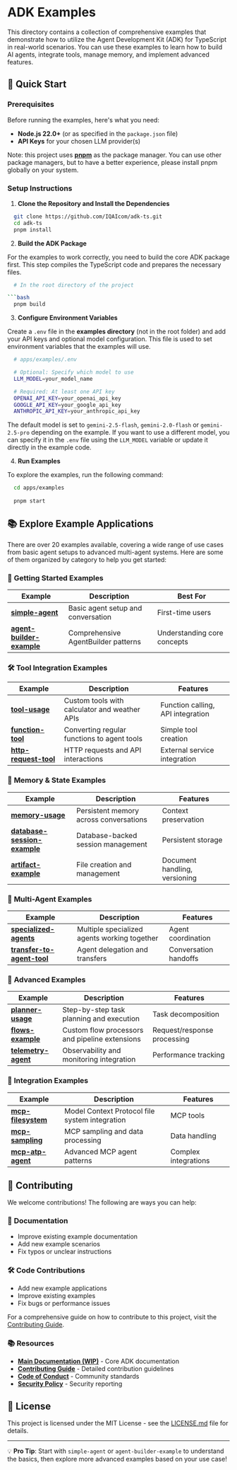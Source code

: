 # ADK Examples

This directory contains a collection of comprehensive examples that demonstrate how to utilize the Agent Development Kit (ADK) for TypeScript in real-world scenarios. You can use these examples to learn how to build AI agents, integrate tools, manage memory, and implement advanced features.

## 🚀 Quick Start

### Prerequisites

Before running the examples, here's what you need:

- **Node.js 22.0+** (or as specified in the `package.json` file)
- **API Keys** for your chosen LLM provider(s)

Note: this project uses [**pnpm**](https://pnpm.io/) as the package manager. You can use other package managers, but to have a better experience, please install pnpm globally on your system.

### Setup Instructions

1. **Clone the Repository and Install the Dependencies**

 ```bash
   git clone https://github.com/IQAIcom/adk-ts.git
   cd adk-ts
   pnpm install
 ```

2. **Build the ADK Package**

For the examples to work correctly, you need to build the core ADK package first. This step compiles the TypeScript code and prepares the necessary files.

 ```bash
   # In the root directory of the project

 ```bash
   pnpm build
 ```

3. **Configure Environment Variables**

 Create a `.env` file in the **examples directory** (not in the root folder) and add your API keys and optional model configuration. This file is used to set environment variables that the examples will use.

 ```bash
   # apps/examples/.env

   # Optional: Specify which model to use
   LLM_MODEL=your_model_name 

   # Required: At least one API key
   OPENAI_API_KEY=your_openai_api_key
   GOOGLE_API_KEY=your_google_api_key  
   ANTHROPIC_API_KEY=your_anthropic_api_key
 ```

The default model is set to `gemini-2.5-flash`, `gemini-2.0-flash` or `gemini-2.5-pro` depending on the example. If you want to use a different model, you can specify it in the `.env` file using the `LLM_MODEL` variable or update it directly in the example code.

4. **Run Examples**

To explore the examples, run the following command:

 ```bash
   cd apps/examples
   
   pnpm start
 ```

## 📚 Explore Example Applications

There are over 20 examples available, covering a wide range of use cases from basic agent setups to advanced multi-agent systems. Here are some of them organized by category to help you get started:

### 🎯 **Getting Started Examples**

| Example | Description | Best For |
|---------|-------------|----------|
| **[simple-agent](src/simple-agent/)** | Basic agent setup and conversation | First-time users |
| **[agent-builder-example](src/agent-builder-example/)** | Comprehensive AgentBuilder patterns | Understanding core concepts |

### 🛠️ **Tool Integration Examples**

| Example | Description | Features |
|---------|-------------|----------|
| **[tool-usage](src/tool-usage/)** | Custom tools with calculator and weather APIs | Function calling, API integration |
| **[function-tool](src/function-tool/)** | Converting regular functions to agent tools | Simple tool creation |
| **[http-request-tool](src/http-request-tool/)** | HTTP requests and API interactions | External service integration |

### 🧠 **Memory & State Examples**

| Example | Description | Features |
|---------|-------------|----------|
| **[memory-usage](src/memory-usage/)** | Persistent memory across conversations | Context preservation |
| **[database-session-example](src/database-session-example/)** | Database-backed session management | Persistent storage |
| **[artifact-example](src/artifact-example/)** | File creation and management | Document handling, versioning |

### 🤝 **Multi-Agent Examples**

| Example | Description | Features |
|---------|-------------|----------|
| **[specialized-agents](src/specialized-agents/)** | Multiple specialized agents working together | Agent coordination |
| **[transfer-to-agent-tool](src/transfer-to-agent-tool/)** | Agent delegation and transfers | Conversation handoffs |

### 🧩 **Advanced Examples**

| Example | Description | Features |
|---------|-------------|----------|
| **[planner-usage](src/planner-usage/)** | Step-by-step task planning and execution | Task decomposition |
| **[flows-example](src/flows-example/)** | Custom flow processors and pipeline extensions | Request/response processing |
| **[telemetry-agent](src/telemetry-agent/)** | Observability and monitoring integration | Performance tracking |

### 🔌 **Integration Examples**

| Example | Description | Features |
|---------|-------------|----------|
| **[mcp-filesystem](src/mcp-filesystem/)** | Model Context Protocol file system integration | MCP tools |
| **[mcp-sampling](src/mcp-sampling/)** | MCP sampling and data processing | Data handling |
| **[mcp-atp-agent](src/mcp-atp-agent/)** | Advanced MCP agent patterns | Complex integrations |

## 🤝 Contributing

We welcome contributions! The following are ways you can help:

### 📝 **Documentation**

- Improve existing example documentation
- Add new example scenarios
- Fix typos or unclear instructions

### 🛠️ **Code Contributions**

- Add new example applications
- Improve existing examples
- Fix bugs or performance issues

For a comprehensive guide on how to contribute to this project, visit the [Contributing Guide](../../CONTRIBUTION.md).

### 📚 **Resources**

- **[Main Documentation (WIP)](https://adk.iqai.com/docs)** - Core ADK documentation
- **[Contributing Guide](../../CONTRIBUTION.md)** - Detailed contribution guidelines
- **[Code of Conduct](../../CODE_OF_CONDUCT.md)** - Community standards
- **[Security Policy](../../SECURITY.md)** - Security reporting

## 📄 License

This project is licensed under the MIT License - see the [LICENSE.md](../../LICENSE.md) file for details.

---

💡 **Pro Tip**: Start with `simple-agent` or `agent-builder-example` to understand the basics, then explore more advanced examples based on your use case!
